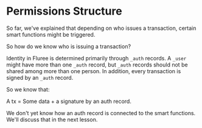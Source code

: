 # Permissions Structure

So far, we've explained that depending on who issues a transaction, certain smart functions might be triggered.

So how do we know who is issuing a transaction?

Identity in Fluree is determined primarily through `_auth` records. A `_user` might have more than one `_auth` record, but `_auth` records should not be shared among more than one person. In addition, every transaction is signed by an `_auth` record.

So we know that:

A tx = Some data + a signature by an auth record.

We don't yet know how an auth record is connected to the smart functions. We'll discuss that in the next lesson.
